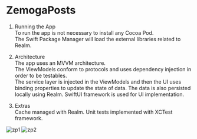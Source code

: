 # ZemogaPosts

1. Running the App  
To run the app is not necessary to install any Cocoa Pod.  
The Swift Package Manager will load the external libraries related to Realm.  

2. Architecture  
The app uses an MVVM architecture.  
The ViewModels conform to protocols and uses dependency injection in order to be testables.  
The service layer is injected in the ViewModels and then the UI uses binding properties to update the state of data.
The data is also persisted locally using Realm.
SwiftUI framework is used for UI implementation.

3. Extras  
Cache managed with Realm.
Unit tests implemented with XCTest framework.

![zp1](https://user-images.githubusercontent.com/5834201/180488952-24e51983-2984-4f83-8a3d-88e0169168d6.jpg)
![zp2](https://user-images.githubusercontent.com/5834201/180488974-87ab7a94-0d44-4e83-9f76-8954c1ee4b8e.jpg)
